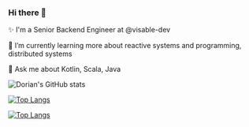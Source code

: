 ### Hi there 👋

✨ I'm a Senior Backend Engineer at @visable-dev

🌱 I’m currently learning more about reactive systems and programming, distributed systems

💬 Ask me about Kotlin, Scala, Java


![Dorian's GitHub stats](https://github-readme-stats.vercel.app/api?username=doriancodes&count_private=true&theme=synthwave&show_icons=true&include_all_commits=true)

[![Top Langs](https://github-readme-stats.vercel.app/api/top-langs/?username=doriancodes&count_private=true&theme=synthwave&show_icons=true&hide=html,css,jupyter,scss)](https://github.com/doriancodes/github-readme-stats)


[![Top Langs](https://github-readme-stats.vercel.app/api/top-langs/?username=doriancodes&count_private=true&theme=synthwave&show_icons=true&hide=html,css,jupyter,scss&layout=compact)](https://github.com/doriancodes/github-readme-stats)

<!--
**doriancodes/doriancodes** is a ✨ _special_ ✨ repository because its `README.md` (this file) appears on your GitHub profile.

Here are some ideas to get you started:

- 🔭 I’m currently working on ...
- 🌱 I’m currently learning ...
- 👯 I’m looking to collaborate on ...
- 🤔 I’m looking for help with ...
- 💬 Ask me about ...
- 📫 How to reach me: ...
- 😄 Pronouns: ...
- ⚡ Fun fact: ...
-->

